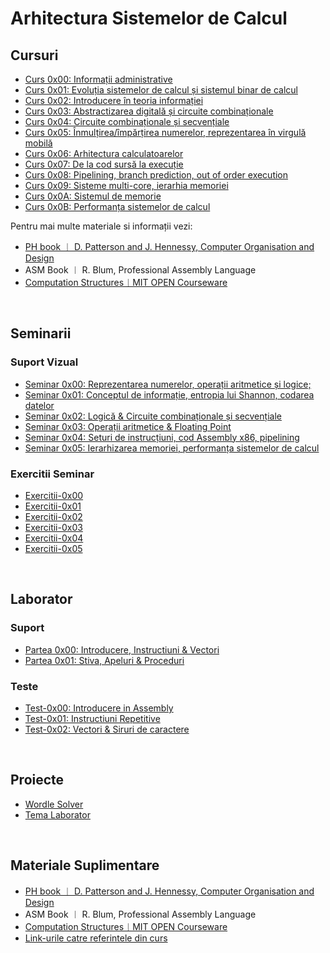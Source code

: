 # Arhitectura Sistemelor de Calcul

## Cursuri

- [Curs 0x00: Informații administrative](Curs/Curs-0x00.pdf)
- [Curs 0x01: Evoluția sistemelor de calcul și sistemul binar de calcul](Curs/Curs-0x01.pdf)
- [Curs 0x02: Introducere în teoria informației](Curs/Curs-0x02.pdf)
- [Curs 0x03: Abstractizarea digitală și circuite combinaționale](Curs/Curs-0x03.pdf)
- [Curs 0x04: Circuite combinaționale și secvențiale](Curs/Curs-0x04.pdf)
- [Curs 0x05: Înmulțirea/împărțirea numerelor, reprezentarea în virgulă mobilă](Curs/Curs-0x05.pdf)
- [Curs 0x06: Arhitectura calculatoarelor](Curs/Curs-0x06.pdf)
- [Curs 0x07: De la cod sursă la execuție](Curs/Curs-0x07.pdf)
- [Curs 0x08: Pipelining, branch prediction, out of order execution](Curs/Curs-0x08.pdf)
- [Curs 0x09: Sisteme multi-core, ierarhia memoriei](Curs/Curs-0x09.pdf)
- [Curs 0x0A: Sistemul de memorie](Curs/Curs-0x0A.pdf)
- [Curs 0x0B: Performanța sistemelor de calcul](Curs/Curs-0x0B.pdf)

Pentru mai multe materiale si informații vezi: 
-  [PH book ︱ D. Patterson and J. Hennessy, Computer Organisation and Design ](https://ict.iitk.ac.in/wp-content/uploads/CS422-Computer-Architecture-ComputerOrganizationAndDesign5thEdition2014.pdf) 
-  ASM Book ︱ R. Blum, Professional Assembly Language
- [Computation Structures︱MIT OPEN Courseware ](https://ocw.mit.edu/courses/6-004-computation-structures-spring-2017/)

<br>

## Seminarii 

### Suport Vizual

- [Seminar 0x00: Reprezentarea numerelor, operații aritmetice și logice;](Seminar/Seminar-0x00.pdf)
- [Seminar 0x01: Conceptul de informație, entropia lui Shannon, codarea datelor](Seminar/Seminar-0x01.pdf)
- [Seminar 0x02: Logică & Circuite combinaționale și secvențiale](Seminar/Seminar-0x02.pdf)
- [Seminar 0x03: Operații aritmetice & Floating Point](Seminar/Seminar-0x03.pdf)
- [Seminar 0x04: Seturi de instrucțiuni, cod Assembly x86, pipelining](Seminar/Seminar-0x04.pdf)
- [Seminar 0x05: Ierarhizarea memoriei, performanța sistemelor de calcul](Seminar/Seminar-0x05.pdf)

### Exercitii Seminar

- [Exercitii-0x00](Seminar/Exercitii-0x00.pdf)
- [Exercitii-0x01](Seminar/Exercitii-0x01.pdf)
- [Exercitii-0x02](Seminar/Exercitii-0x02.pdf)
- [Exercitii-0x03](Seminar/Exercitii-0x03.pdf)
- [Exercitii-0x04](Seminar/Exercitii-0x04.pdf)
- [Exercitii-0x05](Seminar/Exercitii-0x05.pdf)

<br>

## Laborator 

### Suport
- [Partea 0x00: Introducere, Instructiuni & Vectori](Laborator/Partea-0x00/)
- [Partea 0x01: Stiva, Apeluri & Proceduri](Laborator/Partea-0x01/)

### Teste
- [Test-0x00: Introducere in Assembly](Laborator/Teste/Test-0x00.pdf)
- [Test-0x01: Instructiuni Repetitive](Laborator/Teste/Test-0x01.pdf)
- [Test-0x02: Vectori & Siruri de caractere](Laborator/Teste/Test-0x02.pdf)

<br>

## Proiecte 

- [Wordle Solver](https://github.com/alxcraciun/wordle.git) 
- [Tema Laborator](Tema/)

<br>

## Materiale Suplimentare

- [PH book ︱ D. Patterson and J. Hennessy, Computer Organisation and Design ](https://ict.iitk.ac.in/wp-content/uploads/CS422-Computer-Architecture-ComputerOrganizationAndDesign5thEdition2014.pdf) 
-  ASM Book ︱ R. Blum, Professional Assembly Language
- [Computation Structures︱MIT OPEN Courseware ](https://ocw.mit.edu/courses/6-004-computation-structures-spring-2017/)
- [Link-urile catre referintele din curs](https://raindrop.io/alxcraciun/asc-28818923)